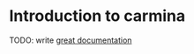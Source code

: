 # Introduction to carmina

TODO: write [great documentation](http://jacobian.org/writing/what-to-write/)
